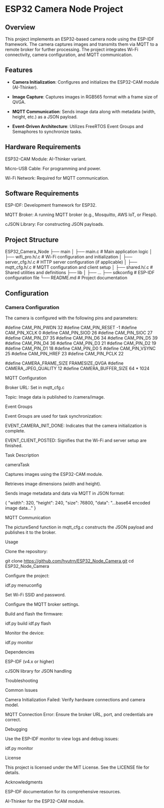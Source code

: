 # ESP32 Camera Node Project

## Overview

This project implements an ESP32-based camera node using the ESP-IDF framework. The camera captures images and transmits them via MQTT to a remote broker for further processing. The project integrates Wi-Fi connectivity, camera configuration, and MQTT communication.

## Features

- **Camera Initialization**: Configures and initializes the ESP32-CAM module (AI-Thinker).

- **Image Capture**: Captures images in RGB565 format with a frame size of QVGA.

- **MQTT Communication**: Sends image data along with metadata (width, height, etc.) as a JSON payload.

- **Event-Driven Architecture**: Utilizes FreeRTOS Event Groups and Semaphores to synchronize tasks.

## Hardware Requirements

ESP32-CAM Module: AI-Thinker variant.

Micro-USB Cable: For programming and power.

Wi-Fi Network: Required for MQTT communication.

## Software Requirements

ESP-IDF: Development framework for ESP32.

MQTT Broker: A running MQTT broker (e.g., Mosquitto, AWS IoT, or Flespi).

cJSON Library: For constructing JSON payloads.

## Project Structure

ESP32_Camera_Node
├── main
│   ├── main.c          # Main application logic
│   ├── wifi_pro.h/.c   # Wi-Fi configuration and initialization
│   ├── server_cfg.h/.c # HTTP server configuration (if applicable)
│   ├── mqtt_cfg.h/.c   # MQTT configuration and client setup
│   ├── shared.h/.c     # Shared utilities and definitions
├── lib
│   ├── ...
├── sdkconfig           # ESP-IDF configuration file
└── README.md           # Project documentation

## Configuration

### Camera Configuration

The camera is configured with the following pins and parameters:

#define CAM_PIN_PWDN 32
#define CAM_PIN_RESET -1
#define CAM_PIN_XCLK 0
#define CAM_PIN_SIOD 26
#define CAM_PIN_SIOC 27
#define CAM_PIN_D7 35
#define CAM_PIN_D6 34
#define CAM_PIN_D5 39
#define CAM_PIN_D4 36
#define CAM_PIN_D3 21
#define CAM_PIN_D2 19
#define CAM_PIN_D1 18
#define CAM_PIN_D0 5
#define CAM_PIN_VSYNC 25
#define CAM_PIN_HREF 23
#define CAM_PIN_PCLK 22

#define CAMERA_FRAME_SIZE FRAMESIZE_QVGA
#define CAMERA_JPEG_QUALITY 12
#define CAMERA_BUFFER_SIZE 64 * 1024

MQTT Configuration

Broker URL: Set in mqtt_cfg.c

Topic: Image data is published to /camera/image.

Event Groups

Event Groups are used for task synchronization:

EVENT_CAMERA_INIT_DONE: Indicates that the camera initialization is complete.

EVENT_CLIENT_POSTED: Signifies that the Wi-Fi and server setup are finished.

Task Description

cameraTask

Captures images using the ESP32-CAM module.

Retrieves image dimensions (width and height).

Sends image metadata and data via MQTT in JSON format:

{
  "width": 320,
  "height": 240,
  "size": 76800,
  "data": "...base64 encoded image data..."
}

MQTT Communication

The pictureSend function in mqtt_cfg.c constructs the JSON payload and publishes it to the broker.

Usage

Clone the repository:

git clone https://github.com/hyutrn/ESP32_Node_Camera.git
cd ESP32_Node_Camera

Configure the project:

idf.py menuconfig

Set Wi-Fi SSID and password.

Configure the MQTT broker settings.

Build and flash the firmware:

idf.py build
idf.py flash

Monitor the device:

idf.py monitor

Dependencies

ESP-IDF (v4.x or higher)

cJSON library for JSON handling

Troubleshooting

Common Issues

Camera Initialization Failed: Verify hardware connections and camera model.

MQTT Connection Error: Ensure the broker URL, port, and credentials are correct.

Debugging

Use the ESP-IDF monitor to view logs and debug issues:

idf.py monitor

License

This project is licensed under the MIT License. See the LICENSE file for details.

Acknowledgments

ESP-IDF documentation for its comprehensive resources.

AI-Thinker for the ESP32-CAM module.


